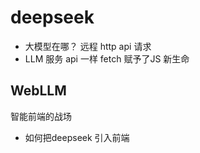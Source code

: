 # deepseek
- 大模型在哪？
  远程
  http api 请求
- LLM 服务
  api 一样
  fetch 赋予了JS 新生命

## WebLLM
智能前端的战场
- 如何把deepseek 引入前端

